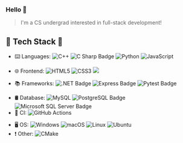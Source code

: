 ### Hello 👋

> I'm a CS undergrad interested in full-stack development!

## 🔌 Tech Stack 🔨

- ⌨️  Languages: ![C++](https://img.shields.io/badge/c++-%2300599C.svg?style=for-the-badge&logo=c%2B%2B&logoColor=white) ![C Sharp Badge](https://img.shields.io/badge/C%20Sharp-239120?logo=csharp&logoColor=fff&style=for-the-badge) ![Python](https://img.shields.io/badge/python-3670A0?style=for-the-badge&logo=python&logoColor=ffdd54) ![JavaScript](https://img.shields.io/badge/javascript-%23323330.svg?style=for-the-badge&logo=javascript&logoColor=%23F7DF1E)

- 🌐  Frontend: ![HTML5](https://img.shields.io/badge/html5-%23E34F26.svg?style=for-the-badge&logo=html5&logoColor=white) ![CSS3](https://img.shields.io/badge/css3-%231572B6.svg?style=for-the-badge&logo=css3&logoColor=white) <img src="https://img.shields.io/badge/React-20232A?style=for-the-badge&logo=react&logoColor=61DAFB" />
- 📚  Frameworks: ![.NET Badge](https://img.shields.io/badge/.NET-512BD4?logo=dotnet&logoColor=fff&style=for-the-badge) ![Express Badge](https://img.shields.io/badge/Express-000?logo=express&logoColor=fff&style=for-the-badge) ![Pytest Badge](https://img.shields.io/badge/Pytest-0A9EDC?logo=pytest&logoColor=fff&style=for-the-badge)
<!--- - 🗄  Backend: ---> 
- 🛢  Database: ![MySQL](https://img.shields.io/badge/mysql-%2300f.svg?style=for-the-badge&logo=mysql&logoColor=white) ![PostgreSQL Badge](https://img.shields.io/badge/PostgreSQL-4169E1?logo=postgresql&logoColor=fff&style=for-the-badge) ![Microsoft SQL Server Badge](https://img.shields.io/badge/Microsoft%20SQL%20Server-CC2927?logo=microsoftsqlserver&logoColor=fff&style=for-the-badge)
- 🚦  CI: ![GitHub Actions](https://img.shields.io/badge/github%20actions-%232671E5.svg?style=for-the-badge&logo=githubactions&logoColor=white)
<!--- - 🖥  Design: --->
- 🖥️  OS: ![Windows](https://img.shields.io/badge/Windows-0078D6?style=for-the-badge&logo=windows&logoColor=white) ![macOS](https://img.shields.io/badge/mac%20os-000000?style=for-the-badge&logo=macos&logoColor=F0F0F0) ![Linux](https://img.shields.io/badge/Linux-FCC624?style=for-the-badge&logo=linux&logoColor=black) ![Ubuntu](https://img.shields.io/badge/Ubuntu-E95420?style=for-the-badge&logo=ubuntu&logoColor=white)
- ❗️  Other: ![CMake](https://img.shields.io/badge/CMake-%23008FBA.svg?style=for-the-badge&logo=cmake&logoColor=white)
